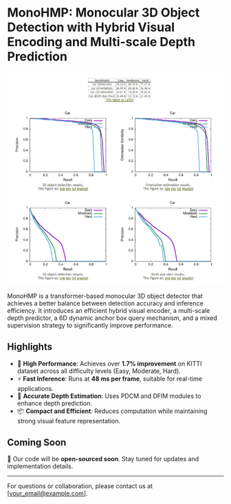 # MonoHMP: Monocular 3D Object Detection with Hybrid Visual Encoding and Multi-scale Depth Prediction

![MonoHMP Pipeline](./img/result.png)

MonoHMP is a transformer-based monocular 3D object detector that achieves a better balance between detection accuracy and inference efficiency. It introduces an efficient hybrid visual encoder, a multi-scale depth predictor, a 6D dynamic anchor box query mechanism, and a mixed supervision strategy to significantly improve performance.

## Highlights

- 🚀 **High Performance**: Achieves over **1.7% improvement** on KITTI dataset across all difficulty levels (Easy, Moderate, Hard).
- ⚡ **Fast Inference**: Runs at **48 ms per frame**, suitable for real-time applications.
- 🎯 **Accurate Depth Estimation**: Uses PDCM and DFIM modules to enhance depth prediction.
- 📦 **Compact and Efficient**: Reduces computation while maintaining strong visual feature representation.

## Coming Soon

📢 Our code will be **open-sourced soon**. Stay tuned for updates and implementation details.

---

For questions or collaboration, please contact us at [your_email@example.com].

